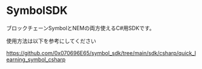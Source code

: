 # SymbolSDK
ブロックチェーンSymbolとNEMの両方使えるC#用SDKです。

使用方法は以下を参考にしてください

https://github.com/0x070696E65/symbol_sdk/tree/main/sdk/csharp/quick_learning_symbol_csharp
